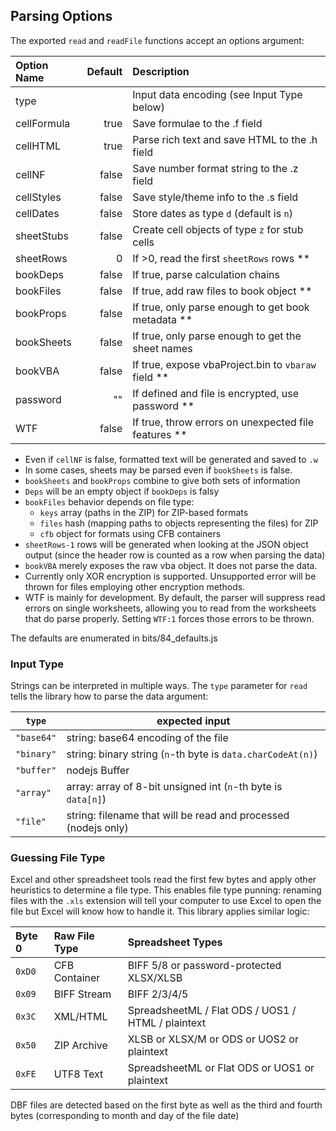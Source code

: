 ## Parsing Options

The exported `read` and `readFile` functions accept an options argument:

| Option Name | Default | Description                                          |
| :---------- | ------: | :--------------------------------------------------- |
| type        |         | Input data encoding (see Input Type below)           |
| cellFormula | true    | Save formulae to the .f field                        |
| cellHTML    | true    | Parse rich text and save HTML to the .h field        |
| cellNF      | false   | Save number format string to the .z field            |
| cellStyles  | false   | Save style/theme info to the .s field                |
| cellDates   | false   | Store dates as type `d` (default is `n`)             |
| sheetStubs  | false   | Create cell objects of type `z` for stub cells       |
| sheetRows   | 0       | If >0, read the first `sheetRows` rows **            |
| bookDeps    | false   | If true, parse calculation chains                    |
| bookFiles   | false   | If true, add raw files to book object **             |
| bookProps   | false   | If true, only parse enough to get book metadata **   |
| bookSheets  | false   | If true, only parse enough to get the sheet names    |
| bookVBA     | false   | If true, expose vbaProject.bin to `vbaraw` field **  |
| password    | ""      | If defined and file is encrypted, use password **    |
| WTF         | false   | If true, throw errors on unexpected file features ** |

- Even if `cellNF` is false, formatted text will be generated and saved to `.w`
- In some cases, sheets may be parsed even if `bookSheets` is false.
- `bookSheets` and `bookProps` combine to give both sets of information
- `Deps` will be an empty object if `bookDeps` is falsy
- `bookFiles` behavior depends on file type:
    * `keys` array (paths in the ZIP) for ZIP-based formats
    * `files` hash (mapping paths to objects representing the files) for ZIP
    * `cfb` object for formats using CFB containers
- `sheetRows-1` rows will be generated when looking at the JSON object output
  (since the header row is counted as a row when parsing the data)
- `bookVBA` merely exposes the raw vba object.  It does not parse the data.
- Currently only XOR encryption is supported.  Unsupported error will be thrown
  for files employing other encryption methods.
- WTF is mainly for development.  By default, the parser will suppress read
  errors on single worksheets, allowing you to read from the worksheets that do
  parse properly. Setting `WTF:1` forces those errors to be thrown.

The defaults are enumerated in bits/84\_defaults.js

### Input Type

Strings can be interpreted in multiple ways.  The `type` parameter for `read`
tells the library how to parse the data argument:

| `type`     | expected input                                                  |
|------------|-----------------------------------------------------------------|
| `"base64"` | string: base64 encoding of the file                             |
| `"binary"` | string:  binary string (`n`-th byte is `data.charCodeAt(n)`)    |
| `"buffer"` | nodejs Buffer                                                   |
| `"array"`  | array: array of 8-bit unsigned int (`n`-th byte is `data[n]`)   |
| `"file"`   | string: filename that will be read and processed (nodejs only)  |

### Guessing File Type

Excel and other spreadsheet tools read the first few bytes and apply other
heuristics to determine a file type.  This enables file type punning: renaming
files with the `.xls` extension will tell your computer to use Excel to open the
file but Excel will know how to handle it.  This library applies similar logic:

| Byte 0 | Raw File Type | Spreadsheet Types                                   |
|:-------|:--------------|:----------------------------------------------------|
| `0xD0` | CFB Container | BIFF 5/8 or password-protected XLSX/XLSB            |
| `0x09` | BIFF Stream   | BIFF 2/3/4/5                                        |
| `0x3C` | XML/HTML      | SpreadsheetML / Flat ODS / UOS1 / HTML / plaintext  |
| `0x50` | ZIP Archive   | XLSB or XLSX/M or ODS or UOS2 or plaintext          |
| `0xFE` | UTF8 Text     | SpreadsheetML or Flat ODS or UOS1 or plaintext      |

DBF files are detected based on the first byte as well as the third and fourth
bytes (corresponding to month and day of the file date)

